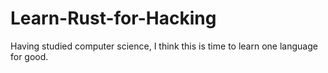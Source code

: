 # Learn-Rust-for-Hacking
Having studied computer science, I think this is time to learn one language for good. 
